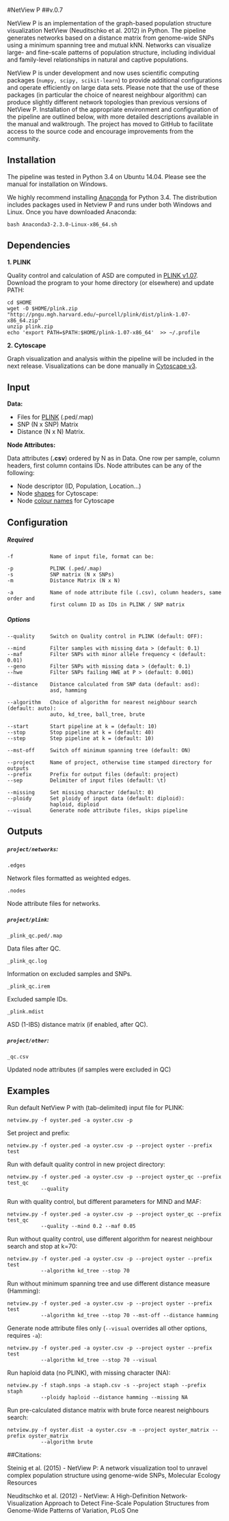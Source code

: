 #NetView P
##v.0.7

NetView P is an implementation of the graph-based population structure visualization NetView (Neuditschko et al. 2012) in Python. The pipeline generates networks based on a distance matrix from genome-wide SNPs using a minimum spanning tree and mutual kNN. Networks can visualize large- and fine-scale patterns of population structure, including individual and family-level relationships in natural and captive populations.

NetView P is under development and now uses scientific computing packages (`numpy, scipy, scikit-learn`) to provide additional configurations and operate efficiently on large data sets. Please note that the use of these packages (in particular the choice of nearest neighbour algorithm) can produce slightly different network topologies than previous versions of NetView P. Installation of the appropriate environment and configuration of the pipeline are outlined below, with more detailed descriptions available in the manual and walktrough. The project has moved to GitHub to facilitate access to the source code and encourage improvements from the community.

## Installation

The pipeline was tested in Python 3.4 on Ubuntu 14.04. Please see the manual for installation on Windows.

We highly recommend installing [Anaconda](http://continuum.io/downloads#py34) for Python 3.4. The distribution includes packages used in Netview P and runs under both Windows and Linux. Once you have downloaded Anaconda:
```
bash Anaconda3-2.3.0-Linux-x86_64.sh
```

## Dependencies

**1. PLINK**

Quality control and calculation of ASD are computed in [PLINK v1.07](http://pngu.mgh.harvard.edu/~purcell/plink/index.shtml). Download the program to your home directory (or elsewhere) and update PATH:

```
cd $HOME
wget -O $HOME/plink.zip "http://pngu.mgh.harvard.edu/~purcell/plink/dist/plink-1.07-x86_64.zip"
unzip plink.zip
echo 'export PATH=$PATH:$HOME/plink-1.07-x86_64'  >> ~/.profile
```

**2. Cytoscape**

Graph visualization and analysis within the pipeline will be included in the next release. Visualizations can be done manually in [Cytoscape v3](http://www.cytoscape.org/download.php).

## Input

**Data:**

* Files for [PLINK](http://pngu.mgh.harvard.edu/~purcell/plink/data.shtml) (.ped/.map) 
* SNP (N x SNP) Matrix
* Distance (N x N) Matrix.

**Node Attributes:**

Data attributes (**.csv**) ordered by N as in Data. One row per sample, column headers, first column contains IDs.
Node attributes can be any of the following:

* Node descriptor (ID, Population, Location...)
* Node [shapes](http://js.cytoscape.org/#style/node-body) for Cytoscape: 
* Node [colour names](http://www.w3schools.com/html/html_colornames.asp) for Cytoscape
              
## Configuration

##### Required
```
-f            Name of input file, format can be:

-p            PLINK (.ped/.map)
-s            SNP matrix (N x SNPs)
-m            Distance Matrix (N x N)

-a            Name of node attribute file (.csv), column headers, same order and 
              first column ID as IDs in PLINK / SNP matrix
```
##### Options
```
--quality     Switch on Quality control in PLINK (default: OFF):

--mind        Filter samples with missing data > (default: 0.1)
--maf         Filter SNPs with minor allele frequency < (default: 0.01)
--geno        Filter SNPs with missing data > (default: 0.1)
--hwe         Filter SNPs failing HWE at P > (default: 0.001)

--distance    Distance calculated from SNP data (default: asd):
              asd, hamming

--algorithm   Choice of algorithm for nearest neighbour search (default: auto):
              auto, kd_tree, ball_tree, brute
              
--start       Start pipeline at k = (default: 10)
--stop        Stop pipeline at k = (default: 40)
--step        Step pipeline at k = (default: 10)

--mst-off     Switch off minimum spanning tree (default: ON)

--project     Name of project, otherwise time stamped directory for outputs
--prefix      Prefix for output files (default: project)
--sep         Delimiter of input files (default: \t)

--missing     Set missing character (default: 0)
--ploidy      Set ploidy of input data (default: diploid):
              haploid, diploid
--visual      Generate node attribute files, skips pipeline

```
## Outputs

##### **`project/networks`:**

`.edges`

Network files formatted as weighted edges.

`.nodes`

Node attribute files for networks.

##### **`project/plink`:**

`_plink_qc.ped/.map`

Data files after QC.

`_plink_qc.log`

Information on excluded samples and SNPs.

`_plink_qc.irem`

Excluded sample IDs.

`_plink.mdist`

ASD (1-IBS) distance matrix (if enabled, after QC).

##### **`project/other`:**

`_qc.csv`

Updated node attributes (if samples were excluded in QC)

## Examples

Run default NetView P with (tab-delimited) input file for PLINK:

```
netview.py -f oyster.ped -a oyster.csv -p
```

Set project and prefix:

```
netview.py -f oyster.ped -a oyster.csv -p --project oyster --prefix test
```

Run with default quality control in new project directory:
```
netview.py -f oyster.ped -a oyster.csv -p --project oyster_qc --prefix test_qc 
           --quality
```

Run with quality control, but different parameters for MIND and MAF:
```
netview.py -f oyster.ped -a oyster.csv -p --project oyster_qc --prefix test_qc 
           --quality --mind 0.2 --maf 0.05
```

Run without quality control, use different algorithm for nearest neighbour search and stop at k=70:
```
netview.py -f oyster.ped -a oyster.csv -p --project oyster --prefix test
           --algorithm kd_tree --stop 70
```

Run without minimum spanning tree and use different distance measure (Hamming):
```
netview.py -f oyster.ped -a oyster.csv -p --project oyster --prefix test
           --algorithm kd_tree --stop 70 --mst-off --distance hamming
```

Generate node attribute files only (`--visual` overrides all other options, requires `-a`):
```
netview.py -f oyster.ped -a oyster.csv -p --project oyster --prefix test
           --algorithm kd_tree --stop 70 --visual
```

Run haploid data (no PLINK), with missing character (NA):

```
netview.py -f staph.snps -a staph.csv -s --project staph --prefix staph
           --ploidy haploid --distance hamming --missing NA
```

Run pre-calculated distance matrix with brute force nearest neighbours search:

```
netview.py -f oyster.dist -a oyster.csv -m --project oyster_matrix --prefix oyster_matrix
           --algorithm brute
```

##Citations:

Steinig et al. (2015) - NetView P: A network visualization tool to unravel complex population structure using genome-wide SNPs, Molecular Ecology Resources

Neuditschko et al. (2012) - NetView: A High-Definition Network-Visualization Approach to Detect Fine-Scale Population Structures from Genome-Wide Patterns of Variation, PLoS One
